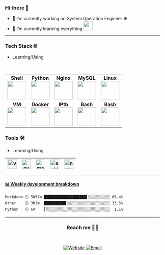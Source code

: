 ### Hi there 👋

- 🔭 I’m currently working on System Operation Engineer ⚙️
- 🌱 I’m currently learning everything <img src="https://media.giphy.com/media/WUlplcMpOCEmTGBtBW/giphy.gif" width="30">

____
### Tech Stack 🌐
- Learning/Using

<br>
<table>
<tbody align="center">
 <tr>
<td align="center" width="20%">
<span><b><center>Shell</center></b></span>  
<img height=60px src="https://img.icons8.com/clouds/60/000000/console.png"> 
</td>

<td align="center" width="20%">
<span><b><center>Python</center></b></span> 
<img height=60px src="https://img.icons8.com/dusk/60/000000/python.png"> 
</td>

<td align="center" width="20%">
<span><b><center>Nginx</center></b></span> 
<img height=60px src="https://img.icons8.com/color/60/000000/nginx.png"> 
</td>

<td align="center" width="20%">
<span><b><center>MySQL</center></b></span> 
<img height=60px src="https://img.icons8.com/ios/60/000000/mysql-logo.png"> 
</td>

<td align="center" width="20%">
<span><b><center>Linux</center></b></span> 
<img height=60px src="https://img.icons8.com/dusk/60/000000/linux.png"> 
</td>
</tr>

<tr>
<td align="center" width="20%">
<span><b><center>VM</center></b></span> 
<img height=60px src="https://img.icons8.com/color/60/000000/vmware.png"> 
</td>

<td align="center" width="20%">
<span><b><center>Docker</center></b></span> 
<img height=60px src="https://img.icons8.com/dusk/60/000000/docker.png"> 
</td>

<td align="center" width="20%">
<span><b><center>IPtb</center></b></span> 
<img height=60px src="https://img.icons8.com/dusk/60/000000/firewall.png"> 
</td>

<td align="center" width="20%">
<span><b><center>Bash</center></b></span> 
<img height=60px src="https://img.icons8.com/color/60/000000/cisco-router.png"> 
</td>

<td align="center" width="20%">
<span><b><center>Bash</center></b></span> 
<img height=60px src="https://img.icons8.com/color/60/000000/storage.png"> 
</td>
</tr>

</tbody>
</table>


### Tools 🛠️
- Learning/Using

|<img src="https://img.icons8.com/color/48/000000/visual-studio-code-2019.png" alt="vscode logo" width="30">|<img src="https://img.icons8.com/color/48/000000/pycharm.png" alt="pycharm logo" width="30">|<img src="https://img.icons8.com/color/48/000000/markdown.png" alt="markdown logo" width="30">|<img src="https://img.icons8.com/color/48/000000/sublime-text.png" alt="sublime-text logo" width="30">|<img src="https://img.icons8.com/color/48/000000/notepad-plus-plus.png" alt="notepad logo" width="30">|
|---|---|---|---|---|
____

<!-- waka-box start -->
#### <a href="https://gist.github.com/4c6432f21fbb2ccce51dcbffb5abe149" target="_blank">📊 Weekly development breakdown</a>
```text
Markdown 🕓 5h57m ███████████████████▌░░░░░░░░░░ 65.4%
Other    🕓 3h3m  ██████████░░░░░░░░░░░░░░░░░░░░ 33.5%
Python   🕓 6m    ▎░░░░░░░░░░░░░░░░░░░░░░░░░░░░░  1.1%
```
<!-- Powered by https://github.com/YouEclipse/waka-box-go . -->
<!-- waka-box end -->
____
<h3 align="center"> Reach me 🤝🏻  </h3>
<br />
<p align="center">
<a href="https://ecarry.cc/"><img alt="Website" src="https://img.shields.io/badge/Website-ecarry.cc-green?style=flat-square&logo=google-chrome"></a> <a href="mailto:lianshiliang93@gmail.com"><img alt="Email" src="https://img.shields.io/badge/Email-lianshiliang93@gmail.com-red?style=flat-square&logo=gmail"></a>
</p>
